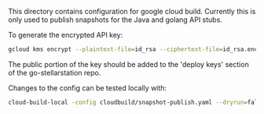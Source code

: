 This directory contains configuration for google cloud build. Currently this is only used to
publish snapshots for the Java and golang API stubs.

To generate the encrypted API key:

```bash
gcloud kms encrypt --plaintext-file=id_rsa --ciphertext-file=id_rsa.enc --location=us-central1 --keyring=cloudbuild --key=deploy-stubs
```

The public portion of the key should be added to the 'deploy keys' section of the go-stellarstation repo.

Changes to the config can be tested locally with:

```bash
cloud-build-local -config cloudbuild/snapshot-publish.yaml --dryrun=false .
```
